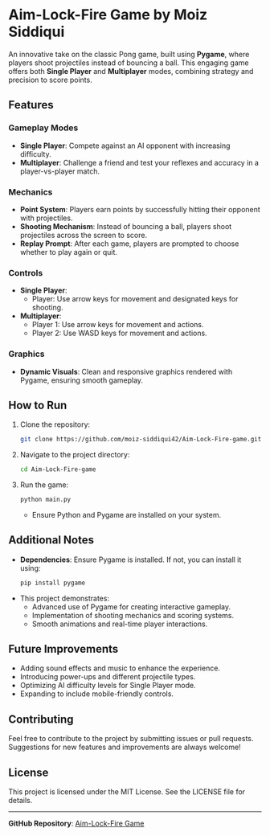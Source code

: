 # Aim-Lock-Fire Game by Moiz Siddiqui

An innovative take on the classic Pong game, built using **Pygame**, where players shoot projectiles instead of bouncing a ball. This engaging game offers both **Single Player** and **Multiplayer** modes, combining strategy and precision to score points.

## **Features**

### **Gameplay Modes**
- **Single Player**: Compete against an AI opponent with increasing difficulty.
- **Multiplayer**: Challenge a friend and test your reflexes and accuracy in a player-vs-player match.

### **Mechanics**
- **Point System**: Players earn points by successfully hitting their opponent with projectiles.
- **Shooting Mechanism**: Instead of bouncing a ball, players shoot projectiles across the screen to score.
- **Replay Prompt**: After each game, players are prompted to choose whether to play again or quit.

### **Controls**
- **Single Player**:
  - Player: Use arrow keys for movement and designated keys for shooting.
- **Multiplayer**:
  - Player 1: Use arrow keys for movement and actions.
  - Player 2: Use WASD keys for movement and actions.

### **Graphics**
- **Dynamic Visuals**: Clean and responsive graphics rendered with Pygame, ensuring smooth gameplay.

## **How to Run**
1. Clone the repository:
   ```bash
   git clone https://github.com/moiz-siddiqui42/Aim-Lock-Fire-game.git
   ```
2. Navigate to the project directory:
   ```bash
   cd Aim-Lock-Fire-game
   ```
3. Run the game:
   ```bash
   python main.py
   ```
   - Ensure Python and Pygame are installed on your system.

## **Additional Notes**
- **Dependencies**: Ensure Pygame is installed. If not, you can install it using:
  ```bash
  pip install pygame
  ```
- This project demonstrates:
  - Advanced use of Pygame for creating interactive gameplay.
  - Implementation of shooting mechanics and scoring systems.
  - Smooth animations and real-time player interactions.

## **Future Improvements**
- Adding sound effects and music to enhance the experience.
- Introducing power-ups and different projectile types.
- Optimizing AI difficulty levels for Single Player mode.
- Expanding to include mobile-friendly controls.

## **Contributing**
Feel free to contribute to the project by submitting issues or pull requests. Suggestions for new features and improvements are always welcome!

## **License**
This project is licensed under the MIT License. See the LICENSE file for details.

---

**GitHub Repository**: [Aim-Lock-Fire Game](https://github.com/moiz-siddiqui42/Aim-Lock-Fire-game.git)
